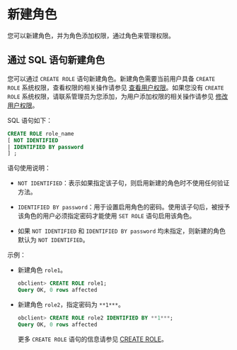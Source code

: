 # 新建角色

您可以新建角色，并为角色添加权限，通过角色来管理权限。

## 通过 SQL 语句新建角色

您可以通过 `CREATE ROLE` 语句新建角色。新建角色需要当前用户具备 `CREATE ROLE` 系统权限，查看权限的相关操作请参见 [查看用户权限](../4.view-user-permissions-of-oracle-mode.md)。如果您没有 `CREATE ROLE` 系统权限，请联系管理员为您添加，为用户添加权限的相关操作请参见 [修改用户权限](../5.modify-the-user-permissions-of-oracle-mode.md)。

SQL 语句如下：

```sql
CREATE ROLE role_name
[ NOT IDENTIFIED
| IDENTIFIED BY password 
] ;
```

语句使用说明：

* `NOT IDENTIFIED`：表示如果指定该子句，则启用新建的角色时不使用任何验证方法。

* `IDENTIFIED BY password`：用于设置启用角色的密码。使用该子句后，被授予该角色的用户必须指定密码才能使用 `SET ROLE` 语句启用该角色。

* 如果 `NOT IDENTIFIED` 和 `IDENTIFIED BY password` 均未指定，则新建的角色默认为 `NOT IDENTIFIED`。

示例：

* 新建角色 `role1`。

  ```sql
  obclient> CREATE ROLE role1;
  Query OK, 0 rows affected
  ```

* 新建角色 `role2`，指定密码为 `**1***`。

  ```sql
  obclient> CREATE ROLE role2 IDENTIFIED BY **1***;
  Query OK, 0 rows affected
  ```

  更多 `CREATE ROLE` 语句的信息请参见 [CREATE ROLE](../../../../../../4.development-reference/1.sql-syntax/3.common-tenant-of-oracle-mode/9.sql-statement-of-oracle-mode/1.ddl-of-oracle-mode/21.create-role-sql-of-oracle-mode.md)。
